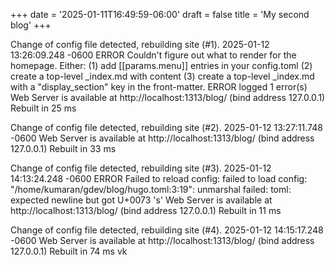 +++
date = '2025-01-11T16:49:59-06:00'
draft = false
title = 'My second blog'
+++


Change of config file detected, rebuilding site (#1).
2025-01-12 13:26:09.248 -0600
ERROR Couldn't figure out what to render for the homepage. Either:
(1) add [[params.menu]] entries in your config.toml
(2) create a top-level _index.md with content
(3) create a top-level _index.md with a "display_section" key in the front-matter.
ERROR logged 1 error(s)
Web Server is available at http://localhost:1313/blog/ (bind address 127.0.0.1)
Rebuilt in 25 ms

Change of config file detected, rebuilding site (#2).
2025-01-12 13:27:11.748 -0600
Web Server is available at http://localhost:1313/blog/ (bind address 127.0.0.1)
Rebuilt in 33 ms

Change of config file detected, rebuilding site (#3).
2025-01-12 14:13:24.248 -0600
ERROR Failed to reload config: failed to load config: "/home/kumaran/gdev/blog/hugo.toml:3:19": unmarshal failed: toml: expected newline but got U+0073 's'
Web Server is available at http://localhost:1313/blog/ (bind address 127.0.0.1)
Rebuilt in 11 ms

Change of config file detected, rebuilding site (#4).
2025-01-12 14:15:17.248 -0600
Web Server is available at http://localhost:1313/blog/ (bind address 127.0.0.1)
Rebuilt in 74 ms
vk
